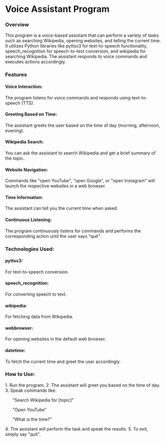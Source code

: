 <h1>Voice Assistant Program</h1>
<h3>Overview</h3>
<p>This program is a voice-based assistant that can perform a variety of tasks such as searching Wikipedia, opening websites, and telling the current time. It utilizes Python libraries like pyttsx3 for text-to-speech functionality, speech_recognition for speech-to-text conversion, and wikipedia for searching Wikipedia. The assistant responds to voice commands and executes actions accordingly.</p>

<h3>Features</h3>
<h4>Voice Interaction:</h4> The program listens for voice commands and responds using text-to-speech (TTS).
<h4>Greeting Based on Time:</h4> The assistant greets the user based on the time of day (morning, afternoon, evening).
<h4>Wikipedia Search:</h4> You can ask the assistant to search Wikipedia and get a brief summary of the topic.
<h4>Website Navigation:</h4> Commands like "open YouTube", "open Google", or "open Instagram" will launch the respective websites in a web browser.
<h4>Time Information:</h4> The assistant can tell you the current time when asked.
<h4>Continuous Listening:</h4> The program continuously listens for commands and performs the corresponding action until the user says "quit".

<h3>Technologies Used:</h3>
<h4>pyttsx3:</h4> For text-to-speech conversion.
<h4>speech_recognition:</h4> For converting speech to text.
<h4>wikipedia:</h4> For fetching data from Wikipedia.
<h4>webbrowser:</h4> For opening websites in the default web browser.
<h4>datetime:</h4> To fetch the current time and greet the user accordingly.

<h3>How to Use:</h3>
1. Run the program.
2. The assistant will greet you based on the time of day.
3. Speak commands like:
<ul>"Search Wikipedia for [topic]"</ul>
<ul>"Open YouTube"</ul>
<ul>"What is the time?"</ul>
4. The assistant will perform the task and speak the results.
5. To exit, simply say "quit".
